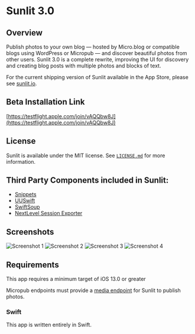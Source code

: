 # Sunlit 3.0

## Overview
Publish photos to your own blog — hosted by Micro.blog or compatible blogs using WordPress or Micropub — and discover beautiful photos from other users. Sunlit 3.0 is a complete rewrite, improving the UI for discovery and creating blog posts with multiple photos and blocks of text.

For the current shipping version of Sunlit available in the App Store, please see [sunlit.io](https://sunlit.io/).

## Beta Installation Link
[https://testflight.apple.com/join/vAQQbw8J](https://testflight.apple.com/join/vAQQbw8J)

## License
Sunlit is available under the MIT license. See [`LICENSE.md`](https://github.com/microdotblog/sunlit/blob/develop/LICENSE.md) for more information.

## Third Party Components included in Sunlit:
* [Snippets](https://github.com/microdotblog/snippets)
* [UUSwift](https://github.com/SilverPineSoftware/UUSwift)
* [SwiftSoup](https://github.com/scinfu/SwiftSoup)
* [NextLevel Session Exporter](https://github.com/NextLevel/NextLevelSessionExporter)

## Screenshots
![Screenshot 1](https://github.com/microdotblog/sunlit/blob/master/Screenshots/Screenshot01.jpeg?raw=true)
![Screenshot 2](https://github.com/microdotblog/sunlit/blob/master/Screenshots/Screenshot02.jpeg?raw=true)
![Screenshot 3](https://github.com/microdotblog/sunlit/blob/master/Screenshots/Screenshot03.jpeg?raw=true)
![Screenshot 4](https://github.com/microdotblog/sunlit/blob/master/Screenshots/Screenshot04.jpeg?raw=true)

## Requirements
This app requires a minimum target of iOS 13.0 or greater

Micropub endpoints must provide a [media endpoint](https://micropub.spec.indieweb.org/#media-endpoint) for Sunlit to publish photos. 

### Swift
This app is written entirely in Swift.
